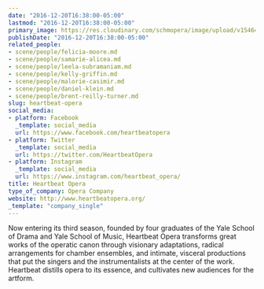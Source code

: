 ```yaml
---
date: "2016-12-20T16:38:00-05:00"
lastmod: "2016-12-20T16:38:00-05:00"
primary_image: https://res.cloudinary.com/schmopera/image/upload/v1546480775/media/2019/01/Logo-HeartbeatOpera.jpg
publishDate: "2016-12-20T16:38:00-05:00"
related_people:
- scene/people/felicia-moore.md
- scene/people/samarie-alicea.md
- scene/people/leela-subramaniam.md
- scene/people/kelly-griffin.md
- scene/people/malorie-casimir.md
- scene/people/daniel-klein.md
- scene/people/brent-reilly-turner.md
slug: heartbeat-opera
social_media:
- platform: Facebook
  _template: social_media
  url: https://www.facebook.com/heartbeatopera
- platform: Twitter
  _template: social_media
  url: https://twitter.com/HeartbeatOpera
- platform: Instagram
  _template: social_media
  url: https://www.instagram.com/heartbeat_opera/
title: Heartbeat Opera
type_of_company: Opera Company
website: http://www.heartbeatopera.org/
_template: "company_single"
---
```

Now entering its third season, founded by four graduates of the Yale School of Drama and Yale School of Music, Heartbeat Opera transforms great works of the operatic canon through visionary adaptations, radical arrangements for chamber ensembles, and intimate, visceral productions that put the singers and the instrumentalists at the center of the work. Heartbeat distills opera to its essence, and cultivates new audiences for the artform.